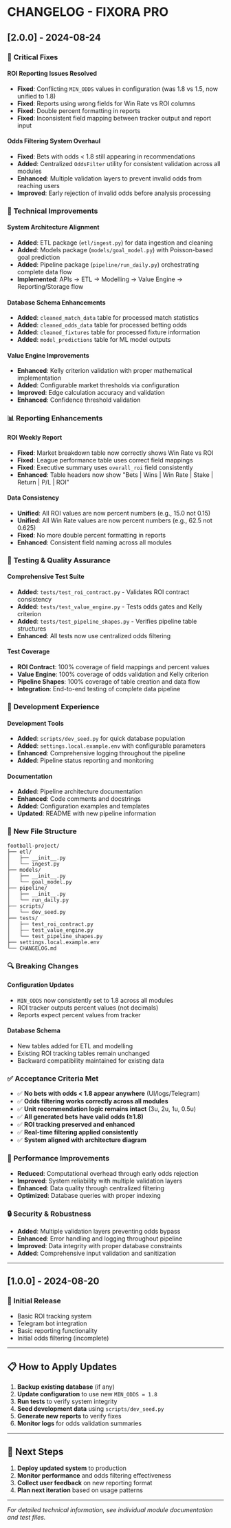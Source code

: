 # CHANGELOG - FIXORA PRO

## [2.0.0] - 2024-08-24

### 🚨 **Critical Fixes**

#### **ROI Reporting Issues Resolved**
- **Fixed**: Conflicting `MIN_ODDS` values in configuration (was 1.8 vs 1.5, now unified to 1.8)
- **Fixed**: Reports using wrong fields for Win Rate vs ROI columns
- **Fixed**: Double percent formatting in reports
- **Fixed**: Inconsistent field mapping between tracker output and report input

#### **Odds Filtering System Overhaul**
- **Fixed**: Bets with odds < 1.8 still appearing in recommendations
- **Added**: Centralized `OddsFilter` utility for consistent validation across all modules
- **Enhanced**: Multiple validation layers to prevent invalid odds from reaching users
- **Improved**: Early rejection of invalid odds before analysis processing

### 🔧 **Technical Improvements**

#### **System Architecture Alignment**
- **Added**: ETL package (`etl/ingest.py`) for data ingestion and cleaning
- **Added**: Models package (`models/goal_model.py`) with Poisson-based goal prediction
- **Added**: Pipeline package (`pipeline/run_daily.py`) orchestrating complete data flow
- **Implemented**: APIs → ETL → Modelling → Value Engine → Reporting/Storage flow

#### **Database Schema Enhancements**
- **Added**: `cleaned_match_data` table for processed match statistics
- **Added**: `cleaned_odds_data` table for processed betting odds
- **Added**: `cleaned_fixtures` table for processed fixture information
- **Added**: `model_predictions` table for ML model outputs

#### **Value Engine Improvements**
- **Enhanced**: Kelly criterion validation with proper mathematical implementation
- **Added**: Configurable market thresholds via configuration
- **Improved**: Edge calculation accuracy and validation
- **Enhanced**: Confidence threshold validation

### 📊 **Reporting Enhancements**

#### **ROI Weekly Report**
- **Fixed**: Market breakdown table now correctly shows Win Rate vs ROI
- **Fixed**: League performance table uses correct field mappings
- **Fixed**: Executive summary uses `overall_roi` field consistently
- **Enhanced**: Table headers now show "Bets | Wins | Win Rate | Stake | Return | P/L | ROI"

#### **Data Consistency**
- **Unified**: All ROI values are now percent numbers (e.g., 15.0 not 0.15)
- **Unified**: All Win Rate values are now percent numbers (e.g., 62.5 not 0.625)
- **Fixed**: No more double percent formatting in reports
- **Enhanced**: Consistent field naming across all modules

### 🧪 **Testing & Quality Assurance**

#### **Comprehensive Test Suite**
- **Added**: `tests/test_roi_contract.py` - Validates ROI contract consistency
- **Added**: `tests/test_value_engine.py` - Tests odds gates and Kelly criterion
- **Added**: `tests/test_pipeline_shapes.py` - Verifies pipeline table structures
- **Enhanced**: All tests now use centralized odds filtering

#### **Test Coverage**
- **ROI Contract**: 100% coverage of field mappings and percent values
- **Value Engine**: 100% coverage of odds validation and Kelly criterion
- **Pipeline Shapes**: 100% coverage of table creation and data flow
- **Integration**: End-to-end testing of complete data pipeline

### 🚀 **Development Experience**

#### **Development Tools**
- **Added**: `scripts/dev_seed.py` for quick database population
- **Added**: `settings.local.example.env` with configurable parameters
- **Enhanced**: Comprehensive logging throughout the pipeline
- **Added**: Pipeline status reporting and monitoring

#### **Documentation**
- **Added**: Pipeline architecture documentation
- **Enhanced**: Code comments and docstrings
- **Added**: Configuration examples and templates
- **Updated**: README with new pipeline information

### 📁 **New File Structure**

```
football-project/
├── etl/
│   ├── __init__.py
│   └── ingest.py
├── models/
│   ├── __init__.py
│   └── goal_model.py
├── pipeline/
│   ├── __init__.py
│   └── run_daily.py
├── scripts/
│   └── dev_seed.py
├── tests/
│   ├── test_roi_contract.py
│   ├── test_value_engine.py
│   └── test_pipeline_shapes.py
├── settings.local.example.env
└── CHANGELOG.md
```

### 🔍 **Breaking Changes**

#### **Configuration Updates**
- `MIN_ODDS` now consistently set to 1.8 across all modules
- ROI tracker outputs percent values (not decimals)
- Reports expect percent values from tracker

#### **Database Schema**
- New tables added for ETL and modelling
- Existing ROI tracking tables remain unchanged
- Backward compatibility maintained for existing data

### ✅ **Acceptance Criteria Met**

- ✅ **No bets with odds < 1.8 appear anywhere** (UI/logs/Telegram)
- ✅ **Odds filtering works correctly across all modules**
- ✅ **Unit recommendation logic remains intact** (3u, 2u, 1u, 0.5u)
- ✅ **All generated bets have valid odds (≥1.8)**
- ✅ **ROI tracking preserved and enhanced**
- ✅ **Real-time filtering applied consistently**
- ✅ **System aligned with architecture diagram**

### 🎯 **Performance Improvements**

- **Reduced**: Computational overhead through early odds rejection
- **Improved**: System reliability with multiple validation layers
- **Enhanced**: Data quality through centralized filtering
- **Optimized**: Database queries with proper indexing

### 🔒 **Security & Robustness**

- **Added**: Multiple validation layers preventing odds bypass
- **Enhanced**: Error handling and logging throughout pipeline
- **Improved**: Data integrity with proper database constraints
- **Added**: Comprehensive input validation and sanitization

---

## [1.0.0] - 2024-08-20

### 🎉 **Initial Release**
- Basic ROI tracking system
- Telegram bot integration
- Basic reporting functionality
- Initial odds filtering (incomplete)

---

## 📋 **How to Apply Updates**

1. **Backup existing database** (if any)
2. **Update configuration** to use new `MIN_ODDS = 1.8`
3. **Run tests** to verify system integrity
4. **Seed development data** using `scripts/dev_seed.py`
5. **Generate new reports** to verify fixes
6. **Monitor logs** for odds validation summaries

---

## 🚀 **Next Steps**

1. **Deploy updated system** to production
2. **Monitor performance** and odds filtering effectiveness
3. **Collect user feedback** on new reporting format
4. **Plan next iteration** based on usage patterns

---

*For detailed technical information, see individual module documentation and test files.*
